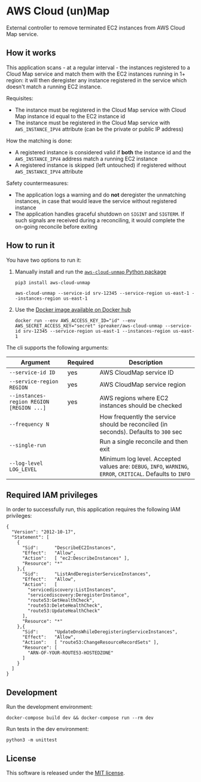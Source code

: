 # AWS Cloud (un)Map

External controller to remove terminated EC2 instances from AWS Cloud Map service.


## How it works

This application scans - at a regular interval - the instances registered to a Cloud Map service and match them with the EC2 instances running in 1+ region: it will then deregister any instance registered in the service which doesn't match a running EC2 instance.

Requisites:
- The instance must be registered in the Cloud Map service with Cloud Map instance id equal to the EC2 instance id
- The instance must be registered in the Cloud Map service with `AWS_INSTANCE_IPV4` attribute (can be the private or public IP address)

How the matching is done:
- A registered instance is considered valid if **both** the instance id and the `AWS_INSTANCE_IPV4` address match a running EC2 instance
- A registered instance is skipped (left untouched) if registered without `AWS_INSTANCE_IPV4` attribute

Safety countermeasures:
- The application logs a warning and do **not** deregister the unmatching instances, in case that would leave the service without registered instance
- The application handles graceful shutdown on `SIGINT` and `SIGTERM`. If such signals are received during a reconciling, it would complete the on-going reconcile before exiting


## How to run it

You have two options to run it:

1. Manually install and run the [`aws-cloud-unmap` Python package](https://pypi.org/project/aws-cloud-unmap/)
   ```
   pip3 install aws-cloud-unmap

   aws-cloud-unmap --service-id srv-12345 --service-region us-east-1 --instances-region us-east-1
   ```

2. Use the [Docker image available on Docker hub](https://hub.docker.com/r/spreaker/aws-cloud-unmap/)
   ```
   docker run --env AWS_ACCESS_KEY_ID="id" --env AWS_SECRET_ACCESS_KEY="secret" spreaker/aws-cloud-unmap --service-id srv-12345 --service-region us-east-1 --instances-region us-east-1
   ```


The cli supports the following arguments:

| Argument                                 | Required | Description |
| ---------------------------------------- | -------- | ----------- |
| `--service-id ID`                        | yes      | AWS CloudMap service ID |
| `--service-region REGION`                | yes      | AWS CloudMap service region |
| `--instances-region REGION [REGION ...]` | yes      | AWS regions where EC2 instances should be checked |
| `--frequency N`                          |          | How frequently the service should be reconciled (in seconds). Defaults to `300` sec |
| `--single-run`                           |          | Run a single reconcile and then exit |
| `--log-level LOG_LEVEL`                  |          | Minimum log level. Accepted values are: `DEBUG`, `INFO`, `WARNING`, `ERROR`, `CRITICAL`. Defaults to `INFO` |


## Required IAM privileges

In order to successfully run, this application requires the following IAM privileges:

```
{
  "Version": "2012-10-17",
  "Statement": [
    {
      "Sid":      "DescribeEC2Instances",
      "Effect":   "Allow",
      "Action":   [ "ec2:DescribeInstances" ],
      "Resource": "*"
    },{
      "Sid":      "ListAndDeregisterServiceInstances",
      "Effect":   "Allow",
      "Action":   [
        "servicediscovery:ListInstances",
        "servicediscovery:DeregisterInstance",
        "route53:GetHealthCheck",
        "route53:DeleteHealthCheck",
        "route53:UpdateHealthCheck"
      ],
      "Resource": "*"
    },{
      "Sid":      "UpdateDnsWhileDeregisteringServiceInstances",
      "Effect":   "Allow",
      "Action":   [ "route53:ChangeResourceRecordSets" ],
      "Resource": [
        "ARN-OF-YOUR-ROUTE53-HOSTEDZONE"
      ]
    }
  ]
}
```


## Development

Run the development environment:

```
docker-compose build dev && docker-compose run --rm dev
```

Run tests in the dev environment:

```
python3 -m unittest
```


## License

This software is released under the [MIT license](LICENSE.txt).

